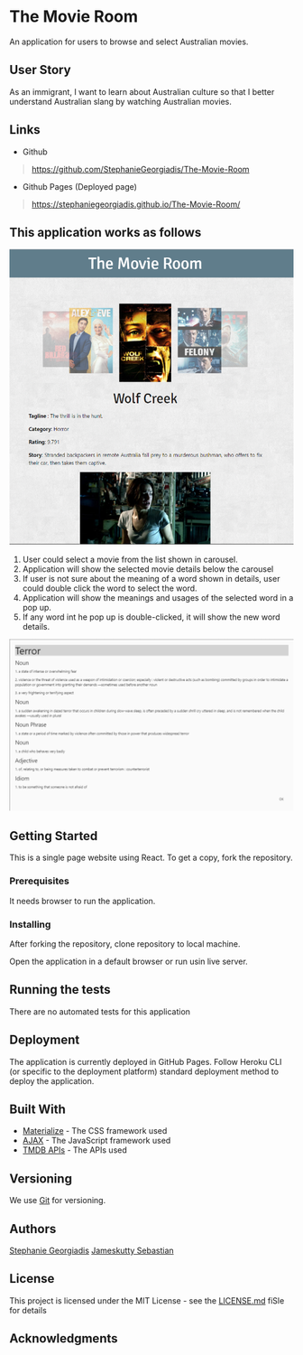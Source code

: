 # The Movie Room
An application for users to browse and select Australian movies.

## User Story
As an immigrant, I want to learn about Australian culture so that I better understand Australian slang by watching Australian movies.

## Links

-  Github
> https://github.com/StephanieGeorgiadis/The-Movie-Room

-  Github Pages (Deployed page)
> https://stephaniegeorgiadis.github.io/The-Movie-Room/

 
 ## This application works as follows
  ![picture alt](assets/images/HomePage.png "Home Page")
1. User could select a movie from the list shown in carousel.
2. Application will show the selected movie details below the carousel
3. If user is not sure about the meaning of a word shown in details, user could double click the word to select the word.
4. Application will show the meanings and usages of the selected word in a pop up.
5. If any word int he pop up is double-clicked, it will show the new word details.

 ![picture alt](assets/images/Dictionary.png "Dictionary")

## Getting Started

This is a single page website using React. To get a copy, fork the repository.

### Prerequisites

It needs browser to run the application.

### Installing

After forking the repository, clone repository to local machine.

Open the application in a default browser or run usin live server.

## Running the tests

There are no automated tests for this application

## Deployment
The application is currently deployed in GitHub Pages.
Follow Heroku CLI (or specific to the deployment platform) standard deployment method to deploy the application.

## Built With

- [Materialize](https://materializecss.com/) - The CSS framework used
- [AJAX](https://api.jquery.com/jquery.ajax/) - The JavaScript framework used
- [TMDB APIs](https://api.themoviedb.org/3/movie/) - The APIs used


## Versioning

We use [Git](https://git-scm.com/) for versioning.

## Authors

[Stephanie Georgiadis](https://github.com/StephanieGeorgiadis)
[Jameskutty Sebastian](https://github.com/JameskuttySebastian)

## License

This project is licensed under the MIT License - see the [LICENSE.md](LICENSE.md) fiSle for details

## Acknowledgments